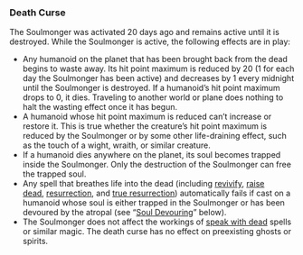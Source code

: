 ### Death Curse
The Soulmonger was activated 20 days ago and remains active until it is destroyed. While the Soulmonger is active, the following effects are in play:

-   Any humanoid on the planet that has been brought back from the dead begins to waste away. Its hit point maximum is reduced by 20 (1 for each day the Soulmonger has been active) and decreases by 1 every midnight until the Soulmonger is destroyed. If a humanoid’s hit point maximum drops to 0, it dies. Traveling to another world or plane does nothing to halt the wasting effect once it has begun.
-   A humanoid whose hit point maximum is reduced can’t increase or restore it. This is true whether the creature’s hit point maximum is reduced by the Soulmonger or by some other life-draining effect, such as the touch of a wight, wraith, or similar creature.
-   If a humanoid dies anywhere on the planet, its soul becomes trapped inside the Soulmonger. Only the destruction of the Soulmonger can free the trapped soul.
-   Any spell that breathes life into the dead (including [revivify](https://www.dndbeyond.com/spells/revivify), [raise dead](https://www.dndbeyond.com/spells/raise-dead), [resurrection](https://www.dndbeyond.com/spells/resurrection), and [true resurrection](https://www.dndbeyond.com/spells/true-resurrection)) automatically fails if cast on a humanoid whose soul is either trapped in the Soulmonger or has been devoured by the atropal (see “[Soul Devouring](https://www.dndbeyond.com/sources/toa/introduction#SoulDevouring)” below).
-   The Soulmonger does not affect the workings of [speak with dead](https://www.dndbeyond.com/spells/speak-with-dead) spells or similar magic. The death curse has no effect on preexisting ghosts or spirits.